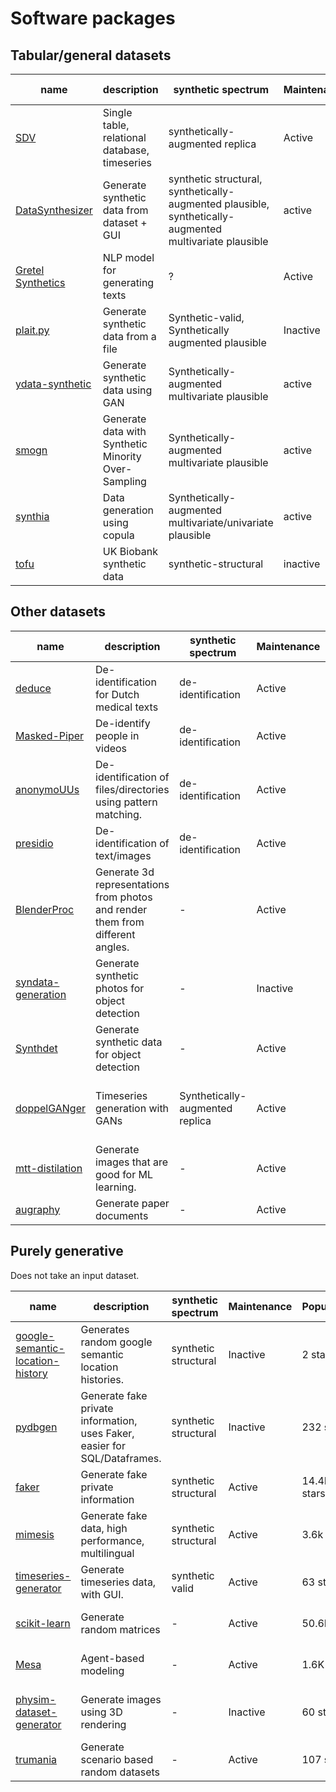 

# Software packages

## Tabular/general datasets

| name | description | synthetic spectrum | Maintenance | Popularity| Developers | Privacy features | paper | License |
|--|--|--|--|--|--|--|--|--|
| [SDV](https://github.com/sdv-dev/SDV) | Single table, relational database, timeseries | synthetically-augmented replica | Active | 918 stars | MIT/DataCebo | deidentification of specific types of data. |
| [DataSynthesizer](https://github.com/DataResponsibly/DataSynthesizer) | Generate synthetic data from dataset + GUI| synthetic structural, synthetically-augmented plausible, synthetically-augmented multivariate plausible | active | 166 stars | - |differential privacy | [paper](https://github.com/DataResponsibly/DataSynthesizer/blob/master/docs/cr-datasynthesizer-privacy.pdf) 
| [Gretel Synthetics](https://github.com/gretelai/gretel-synthetics) | NLP model for generating texts | ? | Active | 281 stars | Gretel.ai | differential privacy | -|
| [plait.py](https://github.com/plaitpy/plaitpy) | Generate synthetic data from a file | Synthetic-valid, Synthetically augmented plausible | Inactive | 418 stars | - | - | - |
| [ydata-synthetic](https://github.com/ydataai/ydata-synthetic) | Generate synthetic data using GAN | Synthetically-augmented multivariate plausible | active | 691 stars | - | - | - |
| [smogn](https://github.com/nickkunz/smogn) | Generate data with Synthetic Minority Over-Sampling | Synthetically-augmented multivariate plausible | active | 189 stars | N. Kunz | - | [paper](http://proceedings.mlr.press/v74/branco17a/branco17a.pdf) | GLV v3 |
| [synthia](https://github.com/dmey/synthia) | Data generation using copula | Synthetically-augmented multivariate/univariate plausible| active | 27 stars | - | - | [software](https://doi.org/10.21105/joss.02863), [application](https://doi.org/10.5194/gmd-14-5205-2021) | MIT |
| [tofu](https://github.com/spiros/tofu) | UK Biobank synthetic data | synthetic-structural | inactive | 30 stars | - | - | 

## Other datasets

| name | description | synthetic spectrum | Maintenance | Popularity| Developers | paper | License |
|--|--|--|--|--|--|--|--|
| [deduce](https://github.com/vmenger/deduce) | De-identification for Dutch medical texts | de-identification | Active | 39 stars | V. Menger | [paper](https://www.sciencedirect.com/science/article/abs/pii/S0736585316307365) | GPL-v3
| [Masked-Piper](https://github.com/WimPouw/TowardsMultimodalOpenScience) | De-identify people in videos | de-identification | Active | 2 stars | W. Pouw | - | - |
| [anonymoUUs](https://github.com/UtrechtUniversity/anonymouus) | De-identification of files/directories using pattern matching. | de-identification | Active | 2 stars | UU | - | MIT |
| [presidio](https://github.com/microsoft/presidio) | De-identification of text/images | de-identification | Active | 1.7K | Microsoft | - | MIT
| [BlenderProc](https://github.com/DLR-RM/BlenderProc) | Generate 3d representations from photos and render them from different angles. | - | Active | 1.5K | German Aerospace Center | [paper](https://arxiv.org/abs/1911.01911) | GPL-v3 |
| [syndata-generation](https://github.com/debidatta/syndata-generation) | Generate synthetic photos for object detection | - | Inactive | 252 | - | [paper](https://arxiv.org/abs/1708.01642) | MIT |
| [Synthdet](https://github.com/Unity-Technologies/SynthDet) | Generate synthetic data for object detection | - | Active | 287 | Unity Technologies | [paper](https://blogs.unity3d.com/2020/09/17/training-a-performant-object-detection-ml-model-on-synthetic-data-using-unity-computer-vision-tools/) | Apache v2.0|
| [doppelGANger](https://github.com/fjxmlzn/DoppelGANger) | Timeseries generation with GANs | Synthetically-augmented replica | Active | 174 | - | [paper](https://arxiv.org/abs/1909.13403) | [BSD-3-Clause-Clear license](https://github.com/fjxmlzn/DoppelGANger/blob/master/LICENSE) |
| [mtt-distilation](https://github.com/GeorgeCazenavette/mtt-distillation) | Generate images that are good for ML learning. | - | Active | 174 | - | [paper](https://georgecazenavette.github.io/mtt-distillation/) | MIT
| [augraphy](https://github.com/sparkfish/augraphy) | Generate paper documents | - | Active | 59 | Sparkfish | - | MIT |
## Purely generative

Does not take an input dataset.

| name | description | synthetic spectrum | Maintenance | Popularity| Developers | paper | License |
|--|--|--|--|--|--|--|--|
| [google-semantic-location-history](https://github.com/UtrechtUniversity/google-semantic-location-history) | Generates random google semantic location histories. | synthetic structural | Inactive | 2 stars | UU | - | MIT |
| [pydbgen](https://github.com/tirthajyoti/pydbgen) | Generate fake private information, uses Faker, easier for SQL/Dataframes. | synthetic structural | Inactive | 232 stars | T. Sarkar | - | MIT |
| [faker](https://github.com/joke2k/faker) | Generate fake private information | synthetic structural | Active | 14.4K stars | - | - | MIT |
| [mimesis](https://github.com/lk-geimfari/mimesis) | Generate fake data, high performance, multilingual | synthetic structural | Active | 3.6k stars | - | - | MIT |
| [timeseries-generator](https://github.com/Nike-Inc/timeseries-generator) | Generate timeseries data, with GUI. | synthetic valid | Active | 63 stars | Nike | - | Apache 2.0 |
| [scikit-learn](https://scikit-learn.org/stable/modules/generated/sklearn.datasets.make_regression.html#sklearn.datasets.make_regression) | Generate random matrices | - | Active | 50.6K | - | - | BSD-3-Clause |
| [Mesa](https://github.com/projectmesa/mesa) | Agent-based modeling | - | Active | 1.6K stars | - | [paper](https://www.researchgate.net/profile/Andrew-Crooks/publication/344675633_Utilizing_Python_for_Agent-Based_Modeling_The_Mesa_Framework/links/60956f0fa6fdccaebd15c118/Utilizing-Python-for-Agent-Based-Modeling-The-Mesa-Framework.pdf) | Apache License 2.0
| [physim-dataset-generator](https://github.com/cmitash/physim-dataset-generator) | Generate images using 3D rendering | - | Inactive | 60 stars | - | [paper](https://arxiv.org/pdf/1703.03347.pdf) | [BSD-2-Clause license](https://github.com/cmitash/physim-dataset-generator/blob/master/LICENSE) |
| [trumania](https://github.com/RealImpactAnalytics/trumania) | Generate scenario based random datasets | - | Active | 107 stars | - | - | Apache 2.0

